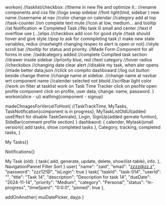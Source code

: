 workon{
    //tasklist/checkbox:
    //theme in new file and optimize it.:
    //rename components and css file 
    //logo swap sidebar
    //font light(tmd, sidebar ) new name
    //username at nav
    //color change on calendar
    //category add at top
    //task-counter
    //on complete text mute
    //icon at low, medium... and tooltip
    //at Notification => Completed Task
    //No task lil small and center
    //text if overflow use (...)elips
    //checkbox add icon for good style
    //task should hover and give style
    //pop to ask for commpleting task // make new state variables, redux
    {maxheight changing respec to alert is open or not}
    //style scroll bar
    //tooltip for status and priority.
    //Made Form Component for all forms in one.
    //addcategory added
    //complete Complted task section
    //drawer inside sidebar
    //priority blue, red
    //text category
    //hover radius
    //checkobox
    //changing date clear alert
    //disable my task, when aler opens
    //made better data.json
    //click on compito dashboaard
    //log out button beside change theme
    //change name at sidebar.
    //change name at navbar wrt component name
    //calender selected not bbold
    //scrllbar light color
    //work on filter at tasklist
    work on Task Time Tracker
    click on peofile open profile component
    click on profile, user data, change: name, password.
}
    workon(slice - ui)
    wathing(component - signup)

madeChnagesForVercelToHost{
    //TaskTrackTime, MyTasks, TaskNotification{component is in progress}, MyTaskListOldUI{added useEffect for disable TaskGenrate}, 
    Login, SignUp{added genrate funtion}, 
    SideBar{comment profile section}
}
dashbaord: {
    calender, 
    Mytask(small version){
        add tasks,
        show completed tasks
    }, 
    Category, 
    tracking, 
    completed tasks,
}

My Tasks{}

Notifications{}

My Task (old): {
     task{
        add, generate, update, delete, show(list-table), info.
     },
    NavigationPannel
    Filter
    Sort
} 
user{
  "name": "zaid",
  "email": "zzzz@zz.z",
  "password": "zzz12!@",
  "isLogin": true
}
task{
    "taskId": "task-014",
    "userId": "",
    "title": "Task 14",
    "description": "Description for task 14",
    "dueDate": "2024-11-14",
    "priority": "Medium",
    "category": "Personal",
    "status": "In-progress",
    "timeSpent": "0:0:0",
    "pinned": true
  },

  addOnAnother{
        muiDatePicker, dayjs
  }